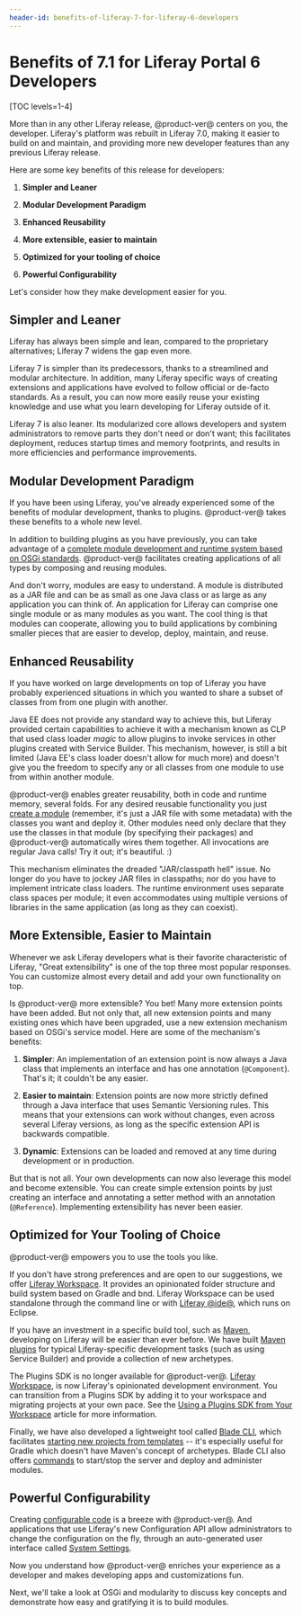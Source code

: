 ```yaml
---
header-id: benefits-of-liferay-7-for-liferay-6-developers
---
```


# Benefits of 7.1 for Liferay Portal 6 Developers

[TOC levels=1-4]

More than in any other Liferay release, @product-ver@ centers on you, the
developer. Liferay's platform was rebuilt in Liferay 7.0, making it easier to
build on and maintain, and providing more new developer features than any
previous Liferay release.

Here are some key benefits of this release for developers:

1. **Simpler and Leaner**

2. **Modular Development Paradigm**

3. **Enhanced Reusability**

4. **More extensible, easier to maintain**

5. **Optimized for your tooling of choice**

6. **Powerful Configurability**

Let's consider how they make development easier for you.

## Simpler and Leaner

Liferay has always been simple and lean, compared to the proprietary
alternatives; Liferay 7 widens the gap even more.

Liferay 7 is simpler than its predecessors, thanks to a streamlined and modular
architecture. In addition, many Liferay specific ways of creating extensions and
applications have evolved to follow official or de-facto standards. As a result,
you can now more easily reuse your existing knowledge and use what you learn
developing for Liferay outside of it.

Liferay 7 is also leaner. Its modularized core allows developers and system
administrators to remove parts they don't need or don't want; this facilitates
deployment, reduces startup times and memory footprints, and results in more
efficiencies and performance improvements.

## Modular Development Paradigm

If you have been using Liferay, you've already experienced some of the benefits
of modular development, thanks to plugins. @product-ver@ takes these benefits to a
whole new level.

In addition to building plugins as you have previously, you can take advantage
of a
[complete module development and runtime system based on OSGi standards](/docs/7-1/tutorials/-/knowledge_base/t/modularity-and-osgi).
@product-ver@ facilitates creating applications of all types by composing and
reusing modules.

And don't worry, modules are easy to understand. A module is distributed as a
JAR file and can be as small as one Java class or as large as any application
you can think of. An application for Liferay can comprise one single module or
as many modules as you want. The cool thing is that modules can cooperate,
allowing you to build applications by combining smaller pieces that are easier
to develop, deploy, maintain, and reuse.

## Enhanced Reusability

If you have worked on large developments on top of Liferay you have probably
experienced situations in which you wanted to share a subset of classes from
from one plugin with another.

Java EE does not provide any standard way to achieve this, but Liferay provided
certain capabilities to achieve it with a mechanism known as CLP that used class
loader *magic* to allow plugins to invoke services in other plugins created with
Service Builder. This mechanism, however, is still a bit limited (Java EE's
class loader doesn't allow for much more) and doesn't give you the freedom to
specify any or all classes from one module to use from within another module.

@product-ver@ enables greater reusability, both in code and runtime memory,
several folds. For any desired reusable functionality you just
[create a module](/docs/7-1/tutorials/-/knowledge_base/t/starting-module-development#creating-a-module)
(remember, it's just a JAR file with some metadata) with the classes you want
and deploy it. Other modules need only declare that they use the classes in that
module (by specifying their packages) and @product-ver@ automatically wires them
together. All invocations are regular Java calls! Try it out; it's beautiful. :)

This mechanism eliminates the dreaded "JAR/classpath hell" issue. No longer do
you have to jockey JAR files in classpaths; nor do you have to implement
intricate class loaders. The runtime environment uses separate class spaces per
module; it even accommodates using multiple versions of libraries in the same
application (as long as they can coexist).

## More Extensible, Easier to Maintain

Whenever we ask Liferay developers what is their favorite characteristic of
Liferay, "Great extensibility" is one of the top three most popular responses.
You can customize almost every detail and add your own functionality on top.

Is @product-ver@ more extensible? You bet! Many more extension points have been
added. But not only that, all new extension points and many existing ones which
have been upgraded, use a new extension mechanism based on OSGi's service model.
Here are some of the mechanism's benefits:

1. **Simpler**: An implementation of an extension point is now always a
Java class that implements an interface and has one annotation (`@Component`).
That's it; it couldn't be any easier.

2. **Easier to maintain**: Extension points are now more strictly defined
through a Java interface that uses Semantic Versioning rules. This means that
your extensions can work without changes, even across several Liferay versions,
as long as the specific extension API is backwards compatible.

3. **Dynamic**: Extensions can be loaded and removed at any time during
development or in production.

But that is not all. Your own developments can now also leverage this model and
become extensible. You can create simple extension points by just creating an
interface and annotating a setter method with an annotation (`@Reference`).
Implementing extensibility has never been easier.

## Optimized for Your Tooling of Choice

@product-ver@ empowers you to use the tools you like.

If you don't have strong preferences and are open to our suggestions, we offer
[Liferay Workspace](/docs/7-1/tutorials/-/knowledge_base/t/liferay-workspace).
It provides an opinionated folder structure and build system based on Gradle and
bnd. Liferay Workspace can be used standalone through the command line or with
[Liferay @ide@](/docs/7-1/tutorials/-/knowledge_base/t/liferay-ide),
which runs on Eclipse.

If you have an investment in a specific build tool, such as 
[Maven](/docs/7-1/tutorials/-/knowledge_base/t/maven),
developing on Liferay will be easier than ever before. We have built
[Maven plugins](/docs/7-1/reference/-/knowledge_base/r/maven)
for typical Liferay-specific development tasks (such as using Service Builder)
and provide a collection of new archetypes.

The Plugins SDK is no longer available for @product-ver@.
[Liferay Workspace](/docs/7-1/tutorials/-/knowledge_base/t/liferay-workspace),
is now Liferay's opinionated development environment. You
can transition from a Plugins SDK by adding it to your workspace and migrating
projects at your own pace. See the
[Using a Plugins SDK from Your Workspace](/docs/7-0/tutorials/-/knowledge_base/t/configuring-a-liferay-workspace#using-a-plugins-sdk-from-your-workspace)
article for more information.

Finally, we have also developed a lightweight tool called
[Blade CLI](/docs/7-1/tutorials/-/knowledge_base/t/blade-cli),
which facilitates
[starting new projects from templates](/docs/7-1/tutorials/-/knowledge_base/t/creating-projects-with-blade-cli) -- it's
especially useful for Gradle which doesn't have Maven's concept of archetypes.
Blade CLI also offers 
[commands](/docs/7-1/tutorials/-/knowledge_base/t/blade-cli)
to start/stop the server and deploy and administer modules.

## Powerful Configurability

Creating
[configurable code](/docs/7-1/tutorials/-/knowledge_base/t/configurable-applications)
is a breeze with @product-ver@. And applications that use Liferay's new
Configuration API allow administrators to change the configuration on the fly,
through an auto-generated user interface called
[System Settings](/docs/7-1/user/-/knowledge_base/u/system-wide-settings).

Now you understand how @product-ver@ enriches your experience as a developer and
makes developing apps and customizations fun.

Next, we'll take a look at OSGi and modularity to discuss key concepts and
demonstrate how easy and gratifying it is to build modules. 
